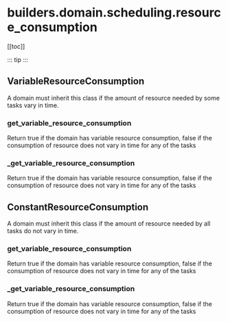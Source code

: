 # builders.domain.scheduling.resource_consumption

[[toc]]

::: tip
<skdecide-summary></skdecide-summary>
:::

## VariableResourceConsumption

A domain must inherit this class if the amount of resource needed by some tasks vary in time.

### get\_variable\_resource\_consumption <Badge text="VariableResourceConsumption" type="tip"/>

<skdecide-signature name= "get_variable_resource_consumption" :sig="{'params': [{'name': 'self'}], 'return': 'bool'}"></skdecide-signature>

Return true if the domain has variable resource consumption,
false if the consumption of resource does not vary in time for any of the tasks

### \_get\_variable\_resource\_consumption <Badge text="VariableResourceConsumption" type="tip"/>

<skdecide-signature name= "_get_variable_resource_consumption" :sig="{'params': [{'name': 'self'}], 'return': 'bool'}"></skdecide-signature>

Return true if the domain has variable resource consumption,
false if the consumption of resource does not vary in time for any of the tasks

## ConstantResourceConsumption

A domain must inherit this class if the amount of resource needed by all tasks do not vary in time.

### get\_variable\_resource\_consumption <Badge text="VariableResourceConsumption" type="warn"/>

<skdecide-signature name= "get_variable_resource_consumption" :sig="{'params': [{'name': 'self'}], 'return': 'bool'}"></skdecide-signature>

Return true if the domain has variable resource consumption,
false if the consumption of resource does not vary in time for any of the tasks

### \_get\_variable\_resource\_consumption <Badge text="VariableResourceConsumption" type="warn"/>

<skdecide-signature name= "_get_variable_resource_consumption" :sig="{'params': [{'name': 'self'}], 'return': 'bool'}"></skdecide-signature>

Return true if the domain has variable resource consumption,
false if the consumption of resource does not vary in time for any of the tasks

